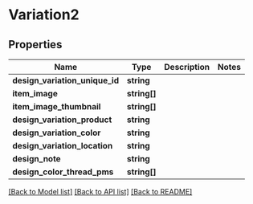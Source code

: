 # Variation2

## Properties
Name | Type | Description | Notes
------------ | ------------- | ------------- | -------------
**design_variation_unique_id** | **string** |  | 
**item_image** | **string[]** |  | 
**item_image_thumbnail** | **string[]** |  | 
**design_variation_product** | **string** |  | 
**design_variation_color** | **string** |  | 
**design_variation_location** | **string** |  | 
**design_note** | **string** |  | 
**design_color_thread_pms** | **string[]** |  | 

[[Back to Model list]](../../README.md#documentation-for-models) [[Back to API list]](../../README.md#documentation-for-api-endpoints) [[Back to README]](../../README.md)

